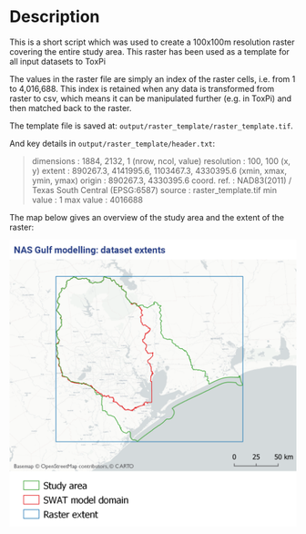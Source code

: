 # Description

This is a short script which was used to create a 100x100m resolution raster covering the entire study area. This raster has been used as a template for all input datasets to ToxPi

The values in the raster file are simply an index of the raster cells, i.e. from 1 to 4,016,688. This index is retained when any data is transformed from raster to csv, which means it can be manipulated further (e.g. in ToxPi) and then matched back to the raster.

The template file is saved at: `output/raster_template/raster_template.tif`.

And key details in `output/raster_template/header.txt`:

> dimensions  : 1884, 2132, 1  (nrow, ncol, value)
> resolution  : 100, 100  (x, y)
> extent      : 890267.3, 4141995.6, 1103467.3, 4330395.6  (xmin, xmax, ymin, ymax)
> origin      : 890267.3, 4330395.6
> coord. ref. : NAD83(2011) / Texas South Central (EPSG:6587) 
> source      : raster_template.tif 
> min value   : 1 
> max value   : 4016688

The map below gives an overview of the study area and the extent of the raster:

![raster_template_overview.png](figs/raster_template_overview.png)